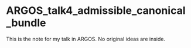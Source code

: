 # ARGOS_talk4_admissible_canonical_bundle 
 This is the note for my talk in ARGOS. No original ideas are inside.
